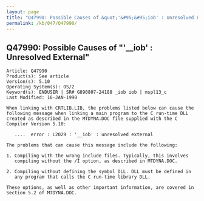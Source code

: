 ```yaml
---
layout: page
title: "Q47990: Possible Causes of &quot;'&#95;&#95;iob' : Unresolved External&quot;"
permalink: /kb/047/Q47990/
---
```


## Q47990: Possible Causes of &quot;'&#95;&#95;iob' : Unresolved External&quot;

	Article: Q47990
	Product(s): See article
	Version(s): 5.10
	Operating System(s): OS/2
	Keyword(s): ENDUSER | SR# G890807-24188 _iob iob | mspl13_c
	Last Modified: 16-JAN-1990
	
	When linking with CRTLIB.LIB, the problems listed below can cause the
	following message when linking a main program to the C run-time DLL
	created as described in the MTDYNA.DOC file supplied with the C
	Compiler Version 5.10:
	
	   ....  error : L2029 : '__iob' : unresolved external
	
	The problems that can cause this message include the following:
	
	1. Compiling with the wrong include files. Typically, this involves
	   compiling without the /I option, as described in MTDYNA.DOC.
	
	2. Compiling without defining the symbol DLL. DLL must be defined in
	   any program that calls the C run-time library DLL.
	
	These options, as well as other important information, are covered in
	Section 5.2 of MTDYNA.DOC.
